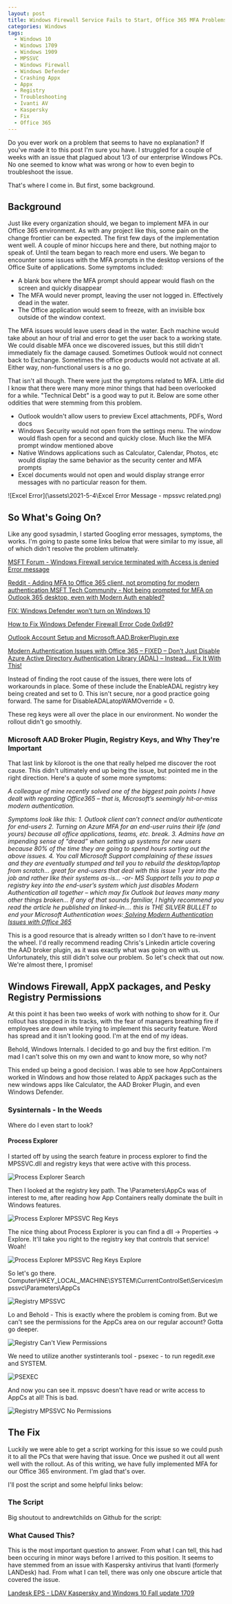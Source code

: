 ```yaml
---
layout: post
title: Windows Firewall Service Fails to Start, Office 365 MFA Problems Abound, and How They Are Related
categories: Windows
tags:
  - Windows 10
  - Windows 1709
  - Windows 1909
  - MPSSVC
  - Windows Firewall
  - Windows Defender
  - Crashing Appx
  - Appx
  - Registry
  - Troubleshooting
  - Ivanti AV
  - Kaspersky
  - Fix
  - Office 365
---
```


Do you ever work on a problem that seems to have no explanation? If you've made it to this post I'm sure you have. I struggled for a couple of weeks with an issue that plagued about 1/3 of our enterprise Windows PCs. No one seemed to know what was wrong or how to even begin to troubleshoot the issue. 

That's where I come in. But first, some background.

## Background

Just like every organization should, we began to implement MFA in our Office 365 environment. As with any project like this, some pain on the change frontier can be expected. The first few days of the implementation went well. A couple of minor hiccups here and there, but nothing major to speak of. Until the team began to reach more end users. We began to encounter some issues with the MFA prompts in the desktop versions of the Office Suite of applications. Some symptoms included:

* A blank box where the MFA prompt should appear would flash on the screen and quickly disappear
* The MFA would never prompt, leaving the user not logged in. Effectively dead in the water.
* The Office application would seem to freeze, with an invisible box outside of the window context.

The MFA issues would leave users dead in the water. Each machine would take about an hour of trial and error to get the user back to a working state. We could disable MFA once we discovered issues, but this still didn't immediately fix the damage caused. Sometimes Outlook would not connect back to Exchange. Sometimes the office products would not activate at all. Either way, non-functional users is a no go.

That isn't all though. There were just the symptoms related to MFA. Little did I know that there were many more minor things that had been overlooked for a while. "Technical Debt" is a good way to put it. Below are some other oddities that were stemming from this problem.

* Outlook wouldn't allow users to preview Excel attachments, PDFs, Word docs
* Windows Security would not open from the settings menu. The window would flash open for a second and quickly close. Much like the MFA prompt window mentioned above
* Native Windows applications such as Calculator, Calendar, Photos, etc would display the same behavior as the security center and MFA prompts
* Excel documents would not open and would display strange error messages with no particular reason for them.

![Excel Error](\assets\2021-5-4\Excel Error Message - mpssvc related.png)


## So What's Going On?

Like any good sysadmin, I started Googling error messages, symptoms, the works. I'm going to paste some links below that were similar to my issue, all of which didn't resolve the problem ultimately.

<a href="https://answers.microsoft.com/en-us/windows/forum/windows_8-performance/windows-firewall-service-terminated-with-access-is/5d384fa8-a609-4aa2-9b5d-b1f9122baad1">MSFT Forum - Windows Firewall service terminated with Access is denied Error message</a>

<a href="https://www.reddit.com/r/sysadmin/comments/an2cze/adding_mfa_to_office_365_client_not_prompting_for/">Reddit - Adding MFA to Office 365 client, not prompting for modern authentication
</a>
<a href="https://techcommunity.microsoft.com/t5/office-365/not-being-prompted-for-mfa-on-outlook-365-desktop-even-with/m-p/1241681">MSFT Tech Community - Not being prompted for MFA on Outlook 365 desktop, even with Modern Auth enabled?‎</a>

<a href="https://windowsreport.com/fix-windows-defender-wont-turn-on/">FIX: Windows Defender won’t turn on Windows 10</a>

<a href="https://appuals.com/how-to-fix-windows-defender-firewall-error-code-0x6d9/">How to Fix Windows Defender Firewall Error Code 0x6d9?</a>

<a href="https://social.msdn.microsoft.com/Forums/azure/en-US/951e5d39-d3d2-472d-b2e7-64e05ea3ae96/outlook-account-setup-and-microsoftaadbrokerpluginexe?forum=WindowsAzureAD">Outlook Account Setup and Microsoft.AAD.BrokerPlugin.exe</a>

<a href="https://www.kiloroot.com/modern-authentication-issues-with-office-365-fixed-dont-just-disable-azure-active-directory-authentication-library-adal-instead-fix-it-with-this/">Modern Authentication Issues with Office 365 – FIXED – Don’t Just Disable Azure Active Directory Authentication Library (ADAL) – Instead… Fix It With This!</a>


Instead of finding the root cause of the issues, there were lots of workarounds in place. Some of these include the EnableADAL registry key being created and set to 0.
This isn't secure, nor a good practice going forward. The same for DisableADALatopWAMOverride = 0.

These reg keys were all over the place in our environment. No wonder the rollout didn't go smoothly.

### Microsoft AAD Broker Plugin, Registry Keys, and Why They're Important

That last link by kiloroot is the one that really helped me discover the root cause. This didn't ultimately end up being the issue, but pointed me in the right direction. Here's a quote of some more symptoms:

<cite>A colleague of mine recently solved one of the biggest pain points I have dealt with regarding Office365 – that is, Microsoft’s seemingly hit-or-miss modern authentication.</cite>

<cite>
Symptoms look like this:
1. Outlook client can’t connect and/or authenticate for end-users
2. Turning on Azure MFA for an end-user ruins their life (and yours) because all office applications, teams, etc. break.
3. Admins have an impending sense of “dread” when setting up systems for new users because 80% of the time they are going to spend hours sorting out the above issues.
4. You call Microsoft Support complaining of these issues and they are eventually stumped and tell you to rebuild the desktop/laptop from scratch… great for end-users that deal with this issue 1 year into the job and rather like their systems as-is… -or- MS Support tells you to pop a registry key into the end-user’s system which just disables Modern Authentication all together – which may fix Outlook but leaves many many other things broken…
</cite>
<cite>
If any of that sounds familiar, I highly recommend you read the article he published on linked-in…. this is THE SILVER BULLET to end your Microsoft Authentication woes:<a href="https://www.linkedin.com/pulse/solving-modern-authentication-issues-office-365-chris-leet/"> Solving Modern Authentication Issues with Office 365</a>

</cite>

This is a good resource that is already written so I don't have to re-invent the wheel. I'd really recommend reading Chris's Linkedin article covering the AAD broker plugin, as it was exactly what was going on with us. Unfortunately, this still didn't solve our problem. So let's check that out now. We're almost there, I promise!

## Windows Firewall, AppX packages, and Pesky Registry Permissions

At this point it has been two weeks of work with nothing to show for it. Our rollout has stopped in its tracks, with the fear of managers breathing fire if employees are down while trying to implement this security feature. Word has spread and it isn't looking good. I'm at the end of my ideas.

Behold, Windows Internals. I decided to go and buy the first edition. I'm mad I can't solve this on my own and want to know more, so why not?

This ended up being a good decision. I was able to see how AppContainers worked in Windows and how those related to AppX packages such as the new windows apps like Calculator, the AAD Broker Plugin, and even Windows Defender.

### Sysinternals - In the Weeds

Where do I even start to look?

#### Process Explorer

I started off by using the search feature in process explorer to find the MPSSVC.dll and registry keys that were active with this process.

![Process Explorer Search](\assets\2021-5-4\ProcExpSearch.PNG)


Then I looked at the registry key path. The \Parameters\AppCs was of interest to me, after reading how App Containers really dominate the built in Windows features.

![Process Explorer MPSSVC Reg Keys](\assets\2021-5-4\ProcExpmpssvcAppCs.PNG)

The nice thing about Process Explorer is you can find a dll -> Properties -> Explore. It'll take you right to the registry key that controls that service! Woah!

![Process Explorer MPSSVC Reg Keys Explore](\assets\2021-5-4\ProcExpMPSSVCRegKeyProp.PNG)

So let's go there. Computer\HKEY_LOCAL_MACHINE\SYSTEM\CurrentControlSet\Services\mpssvc\Parameters\AppCs

![Registry MPSSVC](\assets\2021-5-4\RegMPSSVCAppCs.PNG)

Lo and Behold - This is exactly where the problem is coming from. But we can't see the permissions for the AppCs area on our regular account? Gotta go deeper.

![Registry Can't View Permissions](\assets\2021-5-4\RegMPSSVCAppCsPermissionDenied.PNG)

We need to utilize another systinteranls tool - psexec - to run regedit.exe and SYSTEM.

![PSEXEC](\assets\2021-5-4\PSEXECRunRegAsSys.PNG)

And now you can see it. mpssvc doesn't have read or write access to AppCs at all! This is bad.

![Registry MPSSVC No Permissions](\assets\2021-5-4\ImproperPermissionsMPSSVC.PNG)




## The Fix

Luckily we were able to get a script working for this issue so we could push it to all the PCs that were having that issue. Once we pushed it out all went well with the rollout. As of this writing, we have fully implemented MFA for our Office 365 environment. I'm glad that's over. 

I'll post the script and some helpful links below:

### The Script

Big shoutout to andrewtchilds on Github for the script:

<script src="https://gist.github.com/andrewtchilds/64de720eaf315d6d247d21b0f48d3920.js"></script>

### What Caused This?

This is the most important question to answer. From what I can tell, this had been occuring in minor ways before I arrived to this position. It seems to have stemmed from an issue with Kaspersky antivirus that Ivanti (formerly LANDesk) had. From what I can tell, there was only one obscure article that covered the issue. 

<a href="https://forums.ivanti.com/s/question/0D71B000005GGZPSA4/detail?language=en_US">Landesk EPS - LDAV Kaspersky and Windows 10 Fall update 1709</a>

